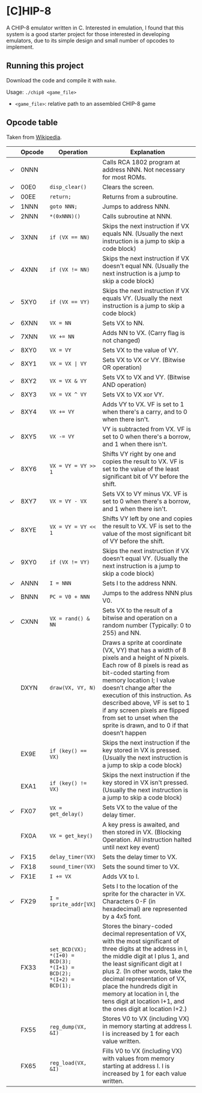 # [C]HIP-8
A CHIP-8 emulator written in C. Interested in emulation, I found that this system 
is a good starter project for those interested in developing emulators, due to its 
simple design and small number of opcodes to implement.

## Running this project
Download the code and compile it with `make`.

Usage: `./chip8 <game_file>`
- `<game_file>`: relative path to an assembled CHIP-8 game

## Opcode table
Taken from [Wikipedia](https://en.wikipedia.org/wiki/CHIP-8).

|   | Opcode | Operation | Explanation |
|---|--------|-----------|-------------|
| ✓ | 0NNN | | Calls RCA 1802 program at address NNN. Not necessary for most ROMs. |
| ✓ | 00E0 | `disp_clear()` | Clears the screen. |
| ✓ | 00EE | `return;` | Returns from a subroutine. |
| ✓ | 1NNN | `goto NNN;` | Jumps to address NNN. |
| ✓ | 2NNN | `*(0xNNN)()` | Calls subroutine at NNN. |
| ✓ | 3XNN | `if (VX == NN)` | Skips the next instruction if VX equals NN. (Usually the next instruction is a jump to skip a code block) |
| ✓ | 4XNN | `if (VX != NN)` | Skips the next instruction if VX doesn't equal NN. (Usually the next instruction is a jump to skip a code block) |
| ✓ | 5XY0 | `if (VX == VY)` | Skips the next instruction if VX equals VY. (Usually the next instruction is a jump to skip a code block) |
| ✓ | 6XNN | `VX = NN` | Sets VX to NN. |
| ✓ | 7XNN | `VX += NN` | Adds NN to VX. (Carry flag is not changed) |
| ✓ | 8XY0 | `VX = VY` | Sets VX to the value of VY. |
| ✓ | 8XY1 | `VX = VX \| VY` | Sets VX to VX or VY. (Bitwise OR operation) |
| ✓ | 8XY2 | `VX = VX & VY` | Sets VX to VX and VY. (Bitwise AND operation) |
| ✓ | 8XY3 | `VX = VX ^ VY` | Sets VX to VX xor VY. |
| ✓ | 8XY4 | `VX += VY` | Adds VY to VX. VF is set to 1 when there's a carry, and to 0 when there isn't. |
| ✓ | 8XY5 | `VX -= VY` | VY is subtracted from VX. VF is set to 0 when there's a borrow, and 1 when there isn't. |
| ✓ | 8XY6 | `VX = VY = VY >> 1` | Shifts VY right by one and copies the result to VX. VF is set to the value of the least significant bit of VY before the shift. |
| ✓ | 8XY7 | `VX = VY - VX` | Sets VX to VY minus VX. VF is set to 0 when there's a borrow, and 1 when there isn't. |
| ✓ | 8XYE | `VX = VY = VY << 1` | Shifts VY left by one and copies the result to VX. VF is set to the value of the most significant bit of VY before the shift. |
| ✓ | 9XY0 | `if (VX != VY)` | Skips the next instruction if VX doesn't equal VY. (Usually the next instruction is a jump to skip a code block) |
| ✓ | ANNN | `I = NNN` | Sets I to the address NNN. |
| ✓ | BNNN | `PC = V0 + NNN` | Jumps to the address NNN plus V0. |
| ✓ | CXNN | `VX = rand() & NN` | Sets VX to the result of a bitwise and operation on a random number (Typically: 0 to 255) and NN. |
|  | DXYN | `draw(VX, VY, N)` | Draws a sprite at coordinate (VX, VY) that has a width of 8 pixels and a height of N pixels. Each row of 8 pixels is read as bit-coded starting from memory location I; I value doesn’t change after the execution of this instruction. As described above, VF is set to 1 if any screen pixels are flipped from set to unset when the sprite is drawn, and to 0 if that doesn’t happen |
|  | EX9E | `if (key() == VX)` | Skips the next instruction if the key stored in VX is pressed. (Usually the next instruction is a jump to skip a code block) |
|  | EXA1 | `if (key() != VX)` | Skips the next instruction if the key stored in VX isn't pressed. (Usually the next instruction is a jump to skip a code block) |
| ✓ | FX07 | `VX = get_delay()` | Sets VX to the value of the delay timer. |
|  | FX0A | `VX = get_key()` | A key press is awaited, and then stored in VX. (Blocking Operation. All instruction halted until next key event) |
| ✓ | FX15 | `delay_timer(VX)` | Sets the delay timer to VX. |
| ✓ | FX18 | `sound_timer(VX)` | Sets the sound timer to VX. |
| ✓ | FX1E | `I += VX` | Adds VX to I. |
| ✓ | FX29 | `I = sprite_addr[VX]` | Sets I to the location of the sprite for the character in VX. Characters 0-F (in hexadecimal) are represented by a 4x5 font. |
|  | FX33 | `set_BCD(VX);`<br>`*(I+0) = BCD(3);`<br>`*(I+1) = BCD(2);`<br>`*(I+2) = BCD(1);` | Stores the binary-coded decimal representation of VX, with the most significant of three digits at the address in I, the middle digit at I plus 1, and the least significant digit at I plus 2. (In other words, take the decimal representation of VX, place the hundreds digit in memory at location in I, the tens digit at location I+1, and the ones digit at location I+2.) |
|  | FX55 | `reg_dump(VX, &I)` | Stores V0 to VX (including VX) in memory starting at address I. I is increased by 1 for each value written. |
|  | FX65 | `reg_load(VX, &I)` | Fills V0 to VX (including VX) with values from memory starting at address I. I is increased by 1 for each value written. |
